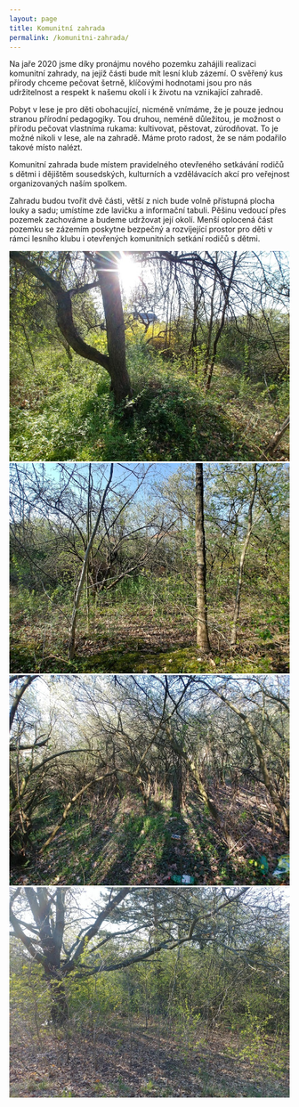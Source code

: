 ```yaml
---
layout: page
title: Komunitní zahrada
permalink: /komunitni-zahrada/
---
```


Na jaře 2020 jsme díky pronájmu nového pozemku zahájili realizaci komunitní zahrady, na jejíž části bude mít lesní klub zázemí. O svěřený kus přírody chceme pečovat šetrně, klíčovými hodnotami jsou pro nás udržitelnost a respekt k našemu okolí i k životu na vznikající zahradě.

Pobyt v lese je pro děti obohacující, nicméně vnímáme, že je pouze jednou stranou přírodní pedagogiky. Tou druhou, neméně důležitou, je možnost o přírodu pečovat vlastníma rukama: kultivovat, pěstovat, zúrodňovat. To je možné nikoli v lese, ale na zahradě. Máme proto radost, že se nám podařilo takové místo nalézt.

Komunitní zahrada bude místem pravidelného otevřeného setkávání rodičů s dětmi i dějištěm sousedských, kulturních a vzdělávacích akcí pro veřejnost organizovaných naším spolkem.

Zahradu budou tvořit dvě části, větší z nich bude volně přístupná plocha louky a sadu; umístíme zde lavičku a informační tabuli. Pěšinu vedoucí přes pozemek zachováme a budeme udržovat její okolí. Menší oplocená část pozemku se zázemím poskytne bezpečný a rozvíjející prostor pro děti v rámci lesního klubu i otevřených komunitních setkání rodičů s dětmi.

![Pozemek zahrady před začátkem prací](/assets/zahrada/zahrada1.jpg)
![Pozemek zahrady před začátkem prací](/assets/zahrada/zahrada2.jpg)
![Pozemek zahrady před začátkem prací](/assets/zahrada/zahrada3.jpg)
![Pozemek zahrady před začátkem prací](/assets/zahrada/zahrada4.jpg)
